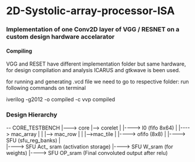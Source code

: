 # 2D-Systolic-array-processor-ISA

### Implementation of one Conv2D layer of VGG / RESNET on a custom design hardware accelarator

#### Compiling 
  
VGG and RESET have different implementation folder but same hardware,
for design compilation and analysis ICARUS and gtkwave is been used.

for running and generating .vcd file we need to go to respective folder:
run following commands on terminal 

iverilog -g2012 -o compiled -c 
vvp compiled

### Design Hierarchy

-- CORE_TESTBENCH
 |---> core
       |--> corelet
       |	|----> l0 (fifo 8x64)
       |	|----> mac_array
       |	|       |--> mac_row
       |   	|	 	|-->mac_tile
       |	|----> ofifo (8x8)
       |	|----> SFU   (sfu_reg_banks)
       |      
       |----> SFU Act_ sram (activation storage)
       |----> SFU W_sram (for weights)
       |----> SFU OP_sram (Final convoluted output after relu)
      
